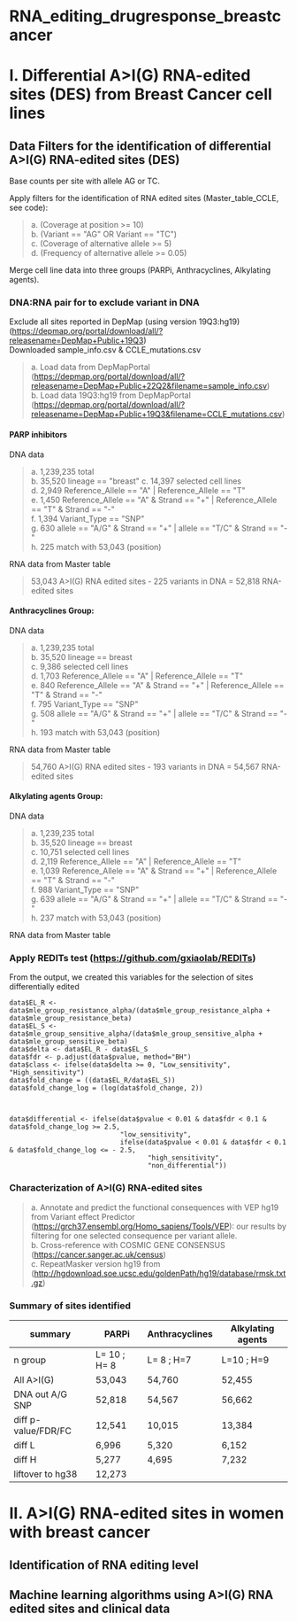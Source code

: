 # RNA_editing_drugresponse_breastcancer

# I. Differential A>I(G) RNA-edited sites (DES) from Breast Cancer cell lines    

## Data Filters for the identification of differential A>I(G) RNA-edited sites (DES)   
Base counts per site with allele AG or TC.

Apply filters for the identification of RNA edited sites (Master_table_CCLE, see code):

> a. (Coverage at position >= 10)   
> b. (Variant == "AG" OR Variant == "TC")   
> c. (Coverage of alternative allele >= 5)   
> d. (Frequency of alternative allele >= 0.05)   

Merge cell line data into three groups (PARPi, Anthracyclines, Alkylating agents).


### DNA:RNA pair for to exclude variant in DNA  

Exclude all sites reported in DepMap (using version 19Q3:hg19) (https://depmap.org/portal/download/all/?releasename=DepMap+Public+19Q3)    
Downloaded sample_info.csv & CCLE_mutations.csv    

> a. Load data from DepMapPortal (https://depmap.org/portal/download/all/?releasename=DepMap+Public+22Q2&filename=sample_info.csv)          
> b. Load data 19Q3:hg19 from DepMapPortal (https://depmap.org/portal/download/all/?releasename=DepMap+Public+19Q3&filename=CCLE_mutations.csv)           


#### PARP inhibitors 

DNA data
> a. 1,239,235 total   
> b. 35,520 lineage == "breast"
> c. 14,397 selected cell lines   
> d. 2,949 Reference_Allele == "A" | Reference_Allele == "T"   
> e. 1,450 Reference_Allele == "A" & Strand == "+" | Reference_Allele == "T" & Strand == "-"    
> f. 1,394 Variant_Type == "SNP"   
> g. 630 allele == "A/G" & Strand == "+" | allele == "T/C" & Strand == "-"   
> h. 225 match with 53,043 (position)    

RNA data from Master table
> 53,043 A>I(G) RNA edited sites - 225 variants in DNA = 52,818 RNA-edited sites   

#### Anthracyclines Group:

DNA data
> a. 1,239,235 total   
> b. 35,520 lineage == breast   
> c. 9,386 selected cell lines   
> d. 1,703 Reference_Allele == "A" | Reference_Allele == "T"   
> e. 840 Reference_Allele == "A" & Strand == "+" | Reference_Allele == "T" & Strand == "-"   
> f. 795 Variant_Type == "SNP"   
> g. 508 allele == "A/G" & Strand == "+" | allele == "T/C" & Strand == "-"   
> h. 193 match with 53,043 (position)   

RNA data from Master table
> 54,760 A>I(G) RNA edited sites - 193 variants in DNA = 54,567 RNA-edited sites   

#### Alkylating agents Group:

DNA data
> a. 1,239,235 total   
> b. 35,520 lineage == breast   
> c. 10,751 selected cell lines    
> d. 2,119 Reference_Allele == "A" | Reference_Allele == "T"    
> e. 1,039 Reference_Allele == "A" & Strand == "+" | Reference_Allele == "T" & Strand == "-"   
> f. 988 Variant_Type == "SNP"    
> g. 639 allele == "A/G" & Strand == "+" | allele == "T/C" & Strand == "-"    
> h. 237 match with 53,043 (position)    

RNA data from Master table

### Apply REDITs test (https://github.com/gxiaolab/REDITs) 
From the output, we created this variables for the selection of sites differentially edited 
```
data$EL_R <- data$mle_group_resistance_alpha/(data$mle_group_resistance_alpha + data$mle_group_resistance_beta) 
data$EL_S <- data$mle_group_sensitive_alpha/(data$mle_group_sensitive_alpha + data$mle_group_sensitive_beta) 
data$delta <- data$EL_R - data$EL_S
data$fdr <- p.adjust(data$pvalue, method="BH")
data$class <- ifelse(data$delta >= 0, "Low_sensitivity", "High_sensitivity")
data$fold_change = ((data$EL_R/data$EL_S))
data$fold_change_log = (log(data$fold_change, 2))



data$differential <- ifelse(data$pvalue < 0.01 & data$fdr < 0.1 & data$fold_change_log >= 2.5, 
                            "low_sensitivity",
                            ifelse(data$pvalue < 0.01 & data$fdr < 0.1 & data$fold_change_log <= - 2.5, 
                                   "high_sensitivity", 
                                   "non_differential"))

```
### Characterization of A>I(G) RNA-edited sites

> a. Annotate and predict the functional consequences with VEP hg19 from Variant effect Predictor (https://grch37.ensembl.org/Homo_sapiens/Tools/VEP): our results by filtering for one selected consequence per variant allele.   
> b. Cross-reference with COSMIC GENE CONSENSUS (https://cancer.sanger.ac.uk/census)   
> c. RepeatMasker version hg19 from (http://hgdownload.soe.ucsc.edu/goldenPath/hg19/database/rmsk.txt.gz) 





### Summary of sites identified 

| summary           |     PARPi         | Anthracyclines |  Alkylating agents |
|-------------------------|-------------------|----------------|--------------------|
| n group                 |    L= 10 ; H= 8  |   L= 8 ; H=7   |     L=10 ; H=9     |
|  All A>I(G)                  |      53,043       |     54,760     |  52,455            |
|  DNA out  A/G SNP         |      52,818       |     54,567     | 56,662             |
|  diff p-value/FDR/FC    |      12,541       |   10,015       | 13,384             |
|  diff L                 |     6,996         |       5,320    |      6,152     |
|  diff H                 |     5,277         |       4,695   |     7,232       |
| liftover to hg38          |     12,273       |              |            |


# II. A>I(G) RNA-edited sites in women with breast cancer      

## Identification of RNA editing level    
## Machine learning algorithms using A>I(G) RNA edited sites and clinical data     


